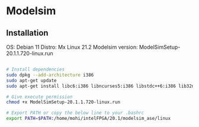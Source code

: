 # Modelsim 

## Installation

OS: Debian 11 
Distro: Mx Linux 21.2
Modelsim version: ModelSimSetup-20.1.1.720-linux.run

```bash

# Install dependencies
sudo dpkg --add-architecture i386
sudo apt-get update
sudo apt-get install libc6:i386 libncurses5:i386 libstdc++6:i386 lib32ncurses6 libxft2 libxft2:i386 libxext6 libxext6:i386 

# Give execute permission
chmod +x ModelSimSetup-20.1.1.720-linux.run

# Export PATH or copy the below line to your .bashrc
export PATH=$PATH:/home/mohi/intelFPGA/20.1/modelsim_ase/linux
```